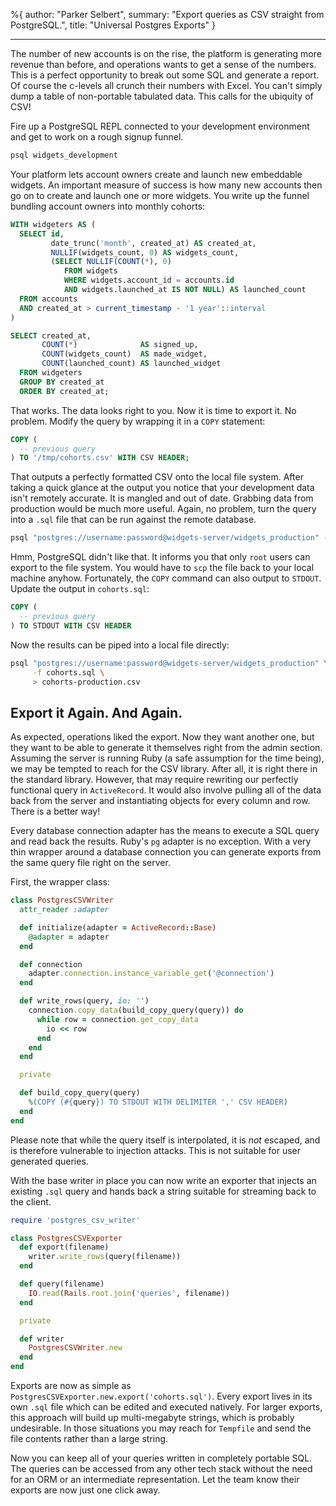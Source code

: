 %{
  author: "Parker Selbert",
  summary: "Export queries as CSV straight from PostgreSQL.",
  title: "Universal Postgres Exports"
}

---

The number of new accounts is on the rise, the platform is generating more
revenue than before, and operations wants to get a sense of the numbers. This is
a perfect opportunity to break out some SQL and generate a report. Of course the
c-levels all crunch their numbers with Excel. You can't simply dump a table of
non-portable tabulated data. This calls for the ubiquity of CSV!

Fire up a PostgreSQL REPL connected to your development environment and get to
work on a rough signup funnel.

```bash
psql widgets_development
```

Your platform lets account owners create and launch new embeddable widgets. An
important measure of success is how many new accounts then go on to create and
launch one or more widgets. You write up the funnel bundling account owners into
monthly cohorts:

```sql
WITH widgeters AS (
  SELECT id,
         date_trunc('month', created_at) AS created_at,
         NULLIF(widgets_count, 0) AS widgets_count,
         (SELECT NULLIF(COUNT(*), 0)
            FROM widgets
            WHERE widgets.account_id = accounts.id
            AND widgets.launched_at IS NOT NULL) AS launched_count
  FROM accounts
  AND created_at > current_timestamp - '1 year'::interval
)

SELECT created_at,
       COUNT(*)              AS signed_up,
       COUNT(widgets_count)  AS made_widget,
       COUNT(launched_count) AS launched_widget
  FROM widgeters
  GROUP BY created_at
  ORDER BY created_at;
```

That works. The data looks right to you. Now it is time to export it. No
problem. Modify the query by wrapping it in a `COPY` statement:

```sql
COPY (
  -- previous query
) TO '/tmp/cohorts.csv' WITH CSV HEADER;
```

That outputs a perfectly formatted CSV onto the local file system. After taking
a quick glance at the output you notice that your development data isn't
remotely accurate. It is mangled and out of date. Grabbing data from production
would be much more useful. Again, no problem, turn the query into a `.sql` file
that can be run against the remote database.

```bash
psql "postgres://username:password@widgets-server/widgets_production" -f cohorts.sql
```

Hmm, PostgreSQL didn't like that. It informs you that only `root` users can
export to the file system. You would have to `scp` the file back to your local
machine anyhow. Fortunately, the `COPY` command can also output to `STDOUT`.
Update the output in `cohorts.sql`:

```sql
COPY (
  -- previous query
) TO STDOUT WITH CSV HEADER
```

Now the results can be piped into a local file directly:

```bash
psql "postgres://username:password@widgets-server/widgets_production" \
     -f cohorts.sql \
     > cohorts-production.csv
```

## Export it Again. And Again.

As expected, operations liked the export. Now they want another one, but they
want to be able to generate it themselves right from the admin section.
Assuming the server is running Ruby (a safe assumption for the time being), we
may be tempted to reach for the CSV library. After all, it is right there in the
standard library. However, that may require rewriting our perfectly functional
query in `ActiveRecord`. It would also involve pulling all of the data back from
the server and instantiating objects for every column and row. There is a better
way!

Every database connection adapter has the means to execute a SQL query and read
back the results. Ruby's `pg` adapter is no exception. With a very thin wrapper
around a database connection you can generate exports from the same query file
right on the server.

First, the wrapper class:

```ruby
class PostgresCSVWriter
  attr_reader :adapter

  def initialize(adapter = ActiveRecord::Base)
    @adapter = adapter
  end

  def connection
    adapter.connection.instance_variable_get('@connection')
  end

  def write_rows(query, io: '')
    connection.copy_data(build_copy_query(query)) do
      while row = connection.get_copy_data
        io << row
      end
    end
  end

  private

  def build_copy_query(query)
    %(COPY (#{query}) TO STDOUT WITH DELIMITER ',' CSV HEADER)
  end
end
```

Please note that while the query itself is interpolated, it is *not* escaped,
and is therefore vulnerable to injection attacks. This is not suitable for user
generated queries.

With the base writer in place you can now write an exporter that injects an
existing `.sql` query and hands back a string suitable for streaming back to the
client.

```ruby
require 'postgres_csv_writer'

class PostgresCSVExporter
  def export(filename)
    writer.write_rows(query(filename))
  end

  def query(filename)
    IO.read(Rails.root.join('queries', filename))
  end

  private

  def writer
    PostgresCSVWriter.new
  end
end
```

Exports are now as simple as `PostgresCSVExporter.new.export('cohorts.sql')`.
Every export lives in its own `.sql` file which can be edited and executed
natively. For larger exports, this approach will build up multi-megabyte
strings, which is probably undesirable. In those situations you may reach for
`Tempfile` and send the file contents rather than a large string.

Now you can keep all of your queries written in completely portable SQL. The
queries can be accessed from any other tech stack without the need for an ORM or
an intermediate representation. Let the team know their exports are now just one
click away.

